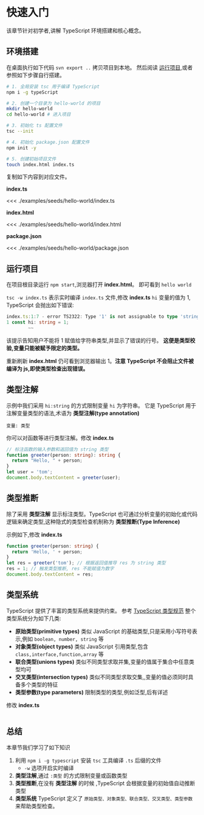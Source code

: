 # 快速入门

该章节针对初学者,讲解 TypeScript 环境搭建和核心概念。

## 环境搭建
<!--TODO:  添加直接拷贝仓库的命令 -->
在桌面执行如下代码 `svn export ..` 拷贝项目到本地。
然后阅读 [运行项目](#运行项目),或者参照如下步骤自行搭建。

```bash
# 1. 全局安装 tsc 用于编译 TypeScript
npm i -g typeScript

# 2. 创建一个目录为 hello-world 的项目
mkdir hello-world
cd hello-world # 进入项目

# 3. 初始化 ts 配置文件 
tsc --init

# 4. 初始化 package.json 配置文件
npm init -y

# 5. 创建初始项目文件
touch index.html index.ts
```

复制如下内容到对应文件。

**index.ts**
    
<<< ./examples/seeds/hello-world/index.ts

**index.html**

<<< ./examples/seeds/hello-world/index.html

**package.json**

<<< ./examples/seeds/hello-world/package.json

## 运行项目

在项目根目录运行 `npm start`,浏览器打开 **index.html**。
即可看到 `hello world`

`tsc -w index.ts` 表示实时编译 `index.ts` 文件,修改 **index.ts** `hi` 变量的值为 1, TypeScript 会抛出如下错误:

```ts
index.ts:1:7 - error TS2322: Type '1' is not assignable to type 'string'.
1 const hi: string = 1;
        ~~
```

该提示告知用户不能将 1 赋值给字符串类型,并显示了错误的行号。
**这便是类型校验,变量只能被赋予限定的类型。**

重新刷新 **index.html** 仍可看到浏览器输出 1。**注意 TypeScript 不会阻止文件被编译为 js,即使类型检查出现错误。**

## 类型注解
示例中我们采用 `hi:string` 的方式限制变量 `hi` 为字符串。
它是 TypeScript 用于注解变量类型的语法,术语为 **类型注解(type annotation)**

```
变量: 类型
```

你可以对函数等进行类型注解。修改 **index.ts** 

```ts
// 标注函数的输入参数和返回值为 string 类型
function greeter(person: string): string {
  return "Hello, " + person;
}
let user = 'tom';
document.body.textContent = greeter(user);
```

## 类型推断
除了采用 **类型注解** 显示标注类型。TypeScript 也可通过分析变量的初始化或代码逻辑来确定类型,这种隐式的类型检查机制称为 **类型推断(Type Inference)**

示例如下,修改 **index.ts**

```ts
function greeter(person: string) {
  return 'Hello, ' + person;
}
let res = greeter('tom'); // 根据返回值推导 res 为 string 类型
res = 1; // 触发类型推断, res 不能赋值为数字
document.body.textContent = res;
```

## 类型系统

TypeScript 提供了丰富的类型系统来提供约束。
参考 [TypeScript 类型规范](https://github.com/microsoft/TypeScript/blob/master/doc/spec.md#3-types) 整个类型系统分为如下几类:

* **原始类型(primitive types)** 类似 JavaScript 的基础类型,只是采用小写符号表示,例如 `boolean, number, string` 等
* **对象类型(object types)** 类似 JavaScript 引用类型,包含 `class,interface,function,array` 等
* **联合类型(unions types)** 类似不同类型求取并集,变量的值属于集合中任意类型均可
* **交叉类型(intersection types)** 类似不同类型求取交集,,变量的值必须同时具备多个类型的特征
* **类型参数(type parameters)** 限制类型的类型,例如泛型,后有详述

<!-- TODO: 添加一个示例说明上述各类型 -->
修改 **index.ts** 

```ts

```

## 总结
本章节我们学习了如下知识

1. 利用 `npm i -g typescript` 安装 `tsc` 工具编译 `.ts` 后缀的文件
   * `-w` 选项开启实时编译
2. **类型注解**,通过 `:类型` 的方式限制变量或函数类型
3. **类型推断**,在没有 **类型注解** 的时候 ,TypeScript 会根据变量的初始值自动推断类型
4. **类型系统** TypeScript 定义了 `原始类型、对象类型、联合类型、交叉类型、类型参数` 来帮助类型检查。